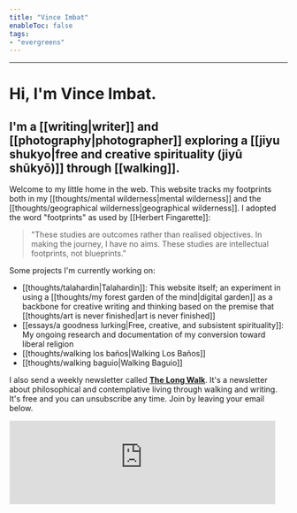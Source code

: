 ```yaml
---
title: "Vince Imbat"
enableToc: false
tags:
- "evergreens"
---
```

***
# Hi, I'm Vince Imbat.

## I'm a [[writing|writer]] and [[photography|photographer]] exploring a [[jiyu shukyo|free and creative spirituality (jiyū shūkyō)]] through [[walking]].

Welcome to my little home in the web. This website tracks my footprints both in my [[thoughts/mental wilderness|mental wilderness]] and the [[thoughts/geographical wilderness|geographical wilderness]]. I adopted the word "footprints" as used by [[Herbert Fingarette]]:

>"These studies are outcomes rather than realised objectives. In making the journey, I have no aims. These studies are intellectual footprints, not blueprints."

Some projects I'm currently working on:

- [[thoughts/talahardin|Talahardin]]: This website itself; an experiment in using a [[thoughts/my forest garden of the mind|digital garden]] as a backbone for creative writing and thinking based on the premise that [[thoughts/art is never finished|art is never finished]]
- [[essays/a goodness lurking|Free, creative, and subsistent spirituality]]: My ongoing research and documentation of my conversion toward liberal religion
- [[thoughts/walking los baños|Walking Los Baños]]
- [[thoughts/walking baguio|Walking Baguio]]

I also send a weekly newsletter called [**The Long Walk**](https://vinceimbat.substack.com/). It's a newsletter about philosophical and contemplative living through walking and writing. It's free and you can unsubscribe any time. Join by leaving your email below.

<iframe src="https://vinceimbat.substack.com/embed" width="480" height="150" style="border:1px solid #EEE; background:white;" frameborder="0" scrolling="no"></iframe>